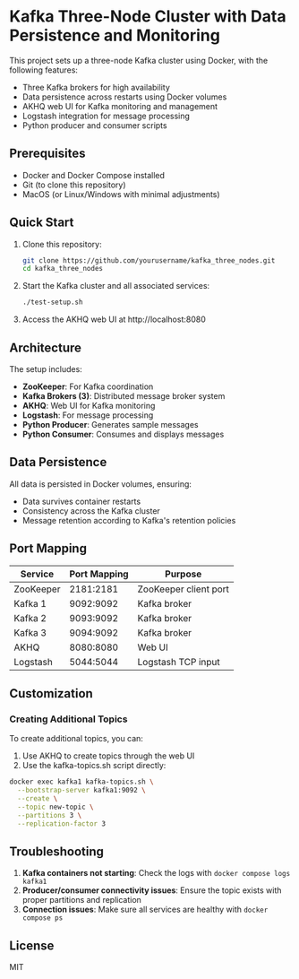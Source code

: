 # Kafka Three-Node Cluster with Data Persistence and Monitoring

This project sets up a three-node Kafka cluster using Docker, with the following features:

- Three Kafka brokers for high availability
- Data persistence across restarts using Docker volumes
- AKHQ web UI for Kafka monitoring and management
- Logstash integration for message processing
- Python producer and consumer scripts

## Prerequisites

- Docker and Docker Compose installed
- Git (to clone this repository)
- MacOS (or Linux/Windows with minimal adjustments)

## Quick Start

1. Clone this repository:
   ```bash
   git clone https://github.com/yourusername/kafka_three_nodes.git
   cd kafka_three_nodes
   ```

2. Start the Kafka cluster and all associated services:
   ```bash
   ./test-setup.sh
   ```

3. Access the AKHQ web UI at http://localhost:8080

## Architecture

The setup includes:

- **ZooKeeper**: For Kafka coordination
- **Kafka Brokers (3)**: Distributed message broker system
- **AKHQ**: Web UI for Kafka monitoring
- **Logstash**: For message processing
- **Python Producer**: Generates sample messages
- **Python Consumer**: Consumes and displays messages

## Data Persistence

All data is persisted in Docker volumes, ensuring:
- Data survives container restarts
- Consistency across the Kafka cluster
- Message retention according to Kafka's retention policies

## Port Mapping

| Service    | Port Mapping        | Purpose                    |
|------------|---------------------|-----------------------------|
| ZooKeeper  | 2181:2181           | ZooKeeper client port       |
| Kafka 1    | 9092:9092           | Kafka broker                |
| Kafka 2    | 9093:9092           | Kafka broker                |
| Kafka 3    | 9094:9092           | Kafka broker                |
| AKHQ       | 8080:8080           | Web UI                      |
| Logstash   | 5044:5044           | Logstash TCP input          |

## Customization

### Creating Additional Topics

To create additional topics, you can:

1. Use AKHQ to create topics through the web UI
2. Use the kafka-topics.sh script directly:

```bash
docker exec kafka1 kafka-topics.sh \
  --bootstrap-server kafka1:9092 \
  --create \
  --topic new-topic \
  --partitions 3 \
  --replication-factor 3
```

## Troubleshooting

1. **Kafka containers not starting**: Check the logs with `docker compose logs kafka1`
2. **Producer/consumer connectivity issues**: Ensure the topic exists with proper partitions and replication
3. **Connection issues**: Make sure all services are healthy with `docker compose ps`

## License

MIT 